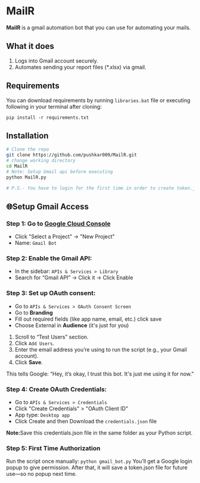 # MailR
<b>MailR </b> is a gmail automation bot that you can use for automating your mails.
## What it does
1. Logs into Gmail account securely.
2. Automates sending your report files (*.xlsx) via gmail.

## Requirements
You can download requirements by running `libraries.bat` file or executing following in your terminal after cloning:
```
pip install -r requirements.txt
```

## Installation
```bash
# Clone the repo
git clone https://github.com/pushkar009/MailR.git
# change working directory
cd MailR
# Note: Setup Gmail api before executing
python MailR.py

# P.S.- You have to login for the first time in order to create token.json 
```

## 🌐Setup Gmail Access

### Step 1: Go to [Google Cloud Console](https://console.cloud.google.com)
* Click "Select a Project" → "New Project"
* Name: `Gmail Bot`

### Step 2: Enable the Gmail API:
* In the sidebar: `APIs & Services > Library`
* Search for “Gmail API” → Click it → Click Enable

### Step 3: Set up OAuth consent:
* Go to `APIs & Services > OAuth Consent Screen`
* Go to <b>Branding</b>
* Fill out required fields (like app name, email, etc.) click save
* Choose External in <b>Audience</b> (it's just for you)

1. Scroll to “Test Users” section.
2. Click `Add Users`.
3. Enter the email address you’re using to run the script (e.g., your Gmail account).
4. Click <b>Save</b>.

This tells Google: “Hey, it’s okay, I trust this bot. It's just me using it for now.”

### Step 4: Create OAuth Credentials:
* Go to `APIs & Services > Credentials`
* Click "Create Credentials" > "OAuth Client ID"
* App type: `Desktop app`
* Click Create and then Download the `credentials.json` file

<b>Note:</b>Save this credentials.json file in the same folder as your Python script.

### Step 5: First Time Authorization
Run the script once manually:
` python gmail_bot.py `
You’ll get a Google login popup to give permission. After that, it will save a token.json file for future use—so no popup next time.
